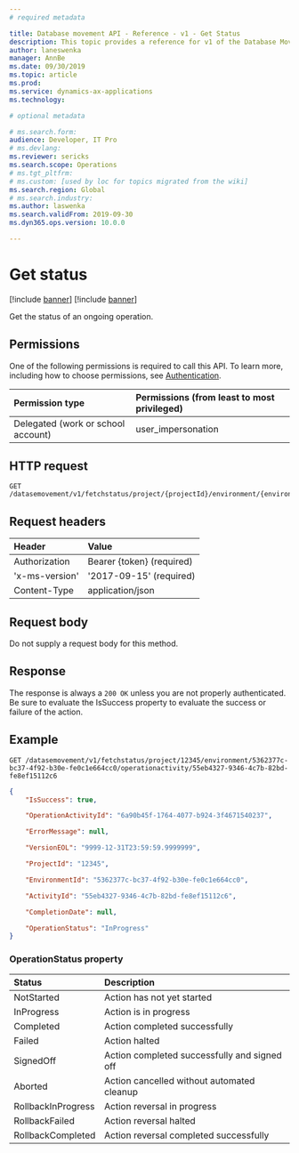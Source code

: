 ```yaml
---
# required metadata

title: Database movement API - Reference - v1 - Get Status
description: This topic provides a reference for v1 of the Database Movement API. 
author: laneswenka
manager: AnnBe
ms.date: 09/30/2019
ms.topic: article
ms.prod: 
ms.service: dynamics-ax-applications
ms.technology: 

# optional metadata

# ms.search.form: 
audience: Developer, IT Pro
# ms.devlang: 
ms.reviewer: sericks
ms.search.scope: Operations
# ms.tgt_pltfrm: 
# ms.custom: [used by loc for topics migrated from the wiki]
ms.search.region: Global
# ms.search.industry: 
ms.author: laswenka
ms.search.validFrom: 2019-09-30
ms.dyn365.ops.version: 10.0.0

---
```


# Get status

[!include [banner](../../../includes/banner.md)]
[!include [banner](../../../includes/preview-banner.md)]

Get the status of an ongoing operation.

## Permissions
One of the following permissions is required to call this API. To learn more, including how to choose permissions, see [Authentication](../dbmovement-api-authentication.md).

|Permission type      | Permissions (from least to most privileged)              |
|:--------------------|:---------------------------------------------------------|
|Delegated (work or school account) | user_impersonation   |

## HTTP request
<!-- { "blockType": "ignored" } -->
```http
GET /datasemovement/v1/fetchstatus/project/{projectId}/environment/{environmentId}/operationactivity/{operationactivityId}
```
## Request headers

| Header        | Value                      |
|:--------------|:---------------------------|
| Authorization | Bearer {token} (required)  |
| 'x-ms-version'| '2017-09-15' (required)    |
| Content-Type  | application/json           |

## Request body
Do not supply a request body for this method.

## Response
The response is always a `200 OK` unless you are not properly authenticated.  Be sure to evaluate the IsSuccess property to evaluate the success or failure of the action.

## Example
```http
GET /datasemovement/v1/fetchstatus/project/12345/environment/5362377c-bc37-4f92-b30e-fe0c1e664cc0/operationactivity/55eb4327-9346-4c7b-82bd-fe8ef15112c6
```
```json
{
    "IsSuccess": true,

    "OperationActivityId": "6a90b45f-1764-4077-b924-3f4671540237",

    "ErrorMessage": null,

    "VersionEOL": "9999-12-31T23:59:59.9999999",

    "ProjectId": "12345",

    "EnvironmentId": "5362377c-bc37-4f92-b30e-fe0c1e664cc0",

    "ActivityId": "55eb4327-9346-4c7b-82bd-fe8ef15112c6",

    "CompletionDate": null,

    "OperationStatus": "InProgress"
}
```

### OperationStatus property
| Status       | Description|
|:---------------|:----------|
|NotStarted | Action has not yet started|
|InProgress | Action is in progress|
|Completed | Action completed successfully|
|Failed | Action halted|
|SignedOff | Action completed successfully and signed off|
|Aborted | Action cancelled without automated cleanup|
|RollbackInProgress | Action reversal in progress|
|RollbackFailed | Action reversal halted|
|RollbackCompleted | Action reversal completed successfully|
